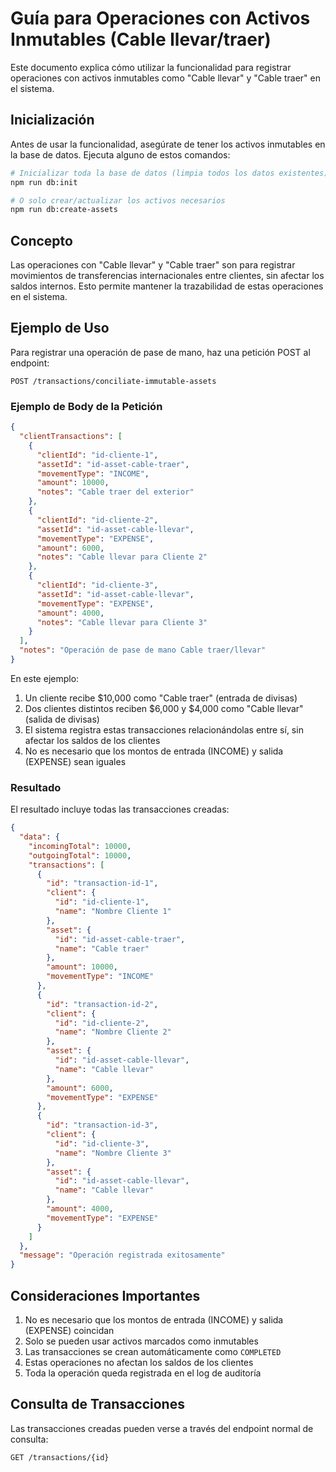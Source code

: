 # Guía para Operaciones con Activos Inmutables (Cable llevar/traer)

Este documento explica cómo utilizar la funcionalidad para registrar operaciones con activos inmutables como "Cable llevar" y "Cable traer" en el sistema.

## Inicialización

Antes de usar la funcionalidad, asegúrate de tener los activos inmutables en la base de datos. Ejecuta alguno de estos comandos:

```bash
# Inicializar toda la base de datos (limpia todos los datos existentes)
npm run db:init

# O solo crear/actualizar los activos necesarios
npm run db:create-assets
```

## Concepto

Las operaciones con "Cable llevar" y "Cable traer" son para registrar movimientos de transferencias internacionales entre clientes, sin afectar los saldos internos. Esto permite mantener la trazabilidad de estas operaciones en el sistema.

## Ejemplo de Uso

Para registrar una operación de pase de mano, haz una petición POST al endpoint:

```
POST /transactions/conciliate-immutable-assets
```

### Ejemplo de Body de la Petición

```json
{
  "clientTransactions": [
    {
      "clientId": "id-cliente-1",
      "assetId": "id-asset-cable-traer",
      "movementType": "INCOME",
      "amount": 10000,
      "notes": "Cable traer del exterior"
    },
    {
      "clientId": "id-cliente-2",
      "assetId": "id-asset-cable-llevar",
      "movementType": "EXPENSE",
      "amount": 6000,
      "notes": "Cable llevar para Cliente 2"
    },
    {
      "clientId": "id-cliente-3",
      "assetId": "id-asset-cable-llevar",
      "movementType": "EXPENSE",
      "amount": 4000,
      "notes": "Cable llevar para Cliente 3"
    }
  ],
  "notes": "Operación de pase de mano Cable traer/llevar"
}
```

En este ejemplo:

1. Un cliente recibe $10,000 como "Cable traer" (entrada de divisas)
2. Dos clientes distintos reciben $6,000 y $4,000 como "Cable llevar" (salida de divisas)
3. El sistema registra estas transacciones relacionándolas entre sí, sin afectar los saldos de los clientes
4. No es necesario que los montos de entrada (INCOME) y salida (EXPENSE) sean iguales

### Resultado

El resultado incluye todas las transacciones creadas:

```json
{
  "data": {
    "incomingTotal": 10000,
    "outgoingTotal": 10000,
    "transactions": [
      {
        "id": "transaction-id-1",
        "client": {
          "id": "id-cliente-1",
          "name": "Nombre Cliente 1"
        },
        "asset": {
          "id": "id-asset-cable-traer",
          "name": "Cable traer"
        },
        "amount": 10000,
        "movementType": "INCOME"
      },
      {
        "id": "transaction-id-2",
        "client": {
          "id": "id-cliente-2",
          "name": "Nombre Cliente 2"
        },
        "asset": {
          "id": "id-asset-cable-llevar",
          "name": "Cable llevar"
        },
        "amount": 6000,
        "movementType": "EXPENSE"
      },
      {
        "id": "transaction-id-3",
        "client": {
          "id": "id-cliente-3",
          "name": "Nombre Cliente 3"
        },
        "asset": {
          "id": "id-asset-cable-llevar",
          "name": "Cable llevar"
        },
        "amount": 4000,
        "movementType": "EXPENSE"
      }
    ]
  },
  "message": "Operación registrada exitosamente"
}
```

## Consideraciones Importantes

1. No es necesario que los montos de entrada (INCOME) y salida (EXPENSE) coincidan
2. Solo se pueden usar activos marcados como inmutables
3. Las transacciones se crean automáticamente como `COMPLETED`
4. Estas operaciones no afectan los saldos de los clientes
5. Toda la operación queda registrada en el log de auditoría

## Consulta de Transacciones

Las transacciones creadas pueden verse a través del endpoint normal de consulta:

```
GET /transactions/{id}
```

